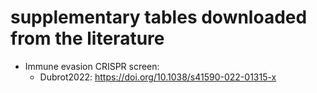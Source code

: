 # supplementary tables downloaded from the literature

- Immune evasion CRISPR screen:
    - Dubrot2022: https://doi.org/10.1038/s41590-022-01315-x
